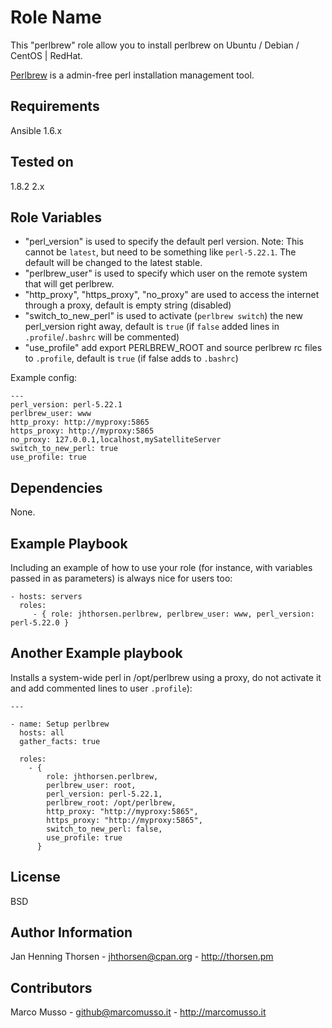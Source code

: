 Role Name
=========

This "perlbrew" role allow you to install perlbrew on Ubuntu / Debian / CentOS | RedHat.

[Perlbrew](http://perlbrew.pl) is a admin-free perl installation management
tool.

Requirements
------------

Ansible 1.6.x

Tested on
---------

1.8.2
2.x

Role Variables
--------------

* "perl_version" is used to specify the default perl version. Note: This
  cannot be `latest`, but need to be something like `perl-5.22.1`. The default
  will be changed to the latest stable.
* "perlbrew_user" is used to specify which user on the remote system that will
  get perlbrew.
* "http_proxy", "https_proxy", "no_proxy" are used to access the internet through a proxy, default is empty string (disabled)
* "switch_to_new_perl" is used to activate (`perlbrew switch`) the new perl_version right away, default is `true` (if `false` added lines in `.profile`/`.bashrc` will be commented)
* "use_profile" add export PERLBREW_ROOT and source perlbrew rc files to `.profile`, default is `true` (if false adds to `.bashrc`)

Example config:

    ---
    perl_version: perl-5.22.1
    perlbrew_user: www
    http_proxy: http://myproxy:5865
    https_proxy: http://myproxy:5865
    no_proxy: 127.0.0.1,localhost,mySatelliteServer
    switch_to_new_perl: true
    use_profile: true

Dependencies
------------

None.

Example Playbook
----------------

Including an example of how to use your role (for instance, with variables passed in as parameters) is always nice for users too:

    - hosts: servers
      roles:
         - { role: jhthorsen.perlbrew, perlbrew_user: www, perl_version: perl-5.22.0 }

Another Example playbook
------------------------

Installs a system-wide perl in /opt/perlbrew using a proxy, do not activate it and add commented lines to user `.profile`):

    ---

    - name: Setup perlbrew
      hosts: all
      gather_facts: true

      roles:
        - {
            role: jhthorsen.perlbrew,
            perlbrew_user: root,
            perl_version: perl-5.22.1,
            perlbrew_root: /opt/perlbrew,
            http_proxy: "http://myproxy:5865",
            https_proxy: "http://myproxy:5865",
            switch_to_new_perl: false,
            use_profile: true
          }


License
-------

BSD

Author Information
------------------

Jan Henning Thorsen - jhthorsen@cpan.org - http://thorsen.pm

Contributors
------------

Marco Musso - github@marcomusso.it - http://marcomusso.it
